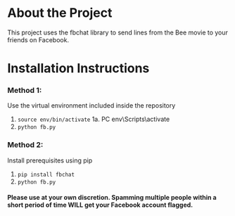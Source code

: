 # About the Project
This project uses the fbchat library to send lines from the Bee movie to your friends on Facebook.

# Installation Instructions

### Method 1:
Use the virtual environment included inside the repository 
1. ```source env/bin/activate```
1a. PC env\Scripts\activate
2. ```python fb.py```

### Method 2:
Install prerequisites using pip
1. ```pip install fbchat```
2. ```python fb.py```

#### Please use at your own discretion. Spamming multiple people within a short period of time WILL get your Facebook account flagged. 
